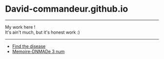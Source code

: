 # David-commandeur.github.io
<hr>
My work here !<br>
It's ain't much, but it's honest work :)
<hr>
  <ul>
    <li><a href="https://david-commandeur.github.io/Findthedisease/">Find the disease</a></li>
    <li><a href="https://david-commandeur.github.io/Memoire/">Memoire-DNMADe 3 num</a></li>
  </ul>
  
